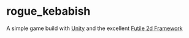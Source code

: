 rogue_kebabish
==============
A simple game build with [Unity](http://unity3d.com/) and the excellent [Futile 2d Framework](https://github.com/MattRix/Futile)
